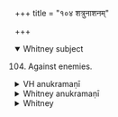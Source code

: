 +++
title = "१०४ शत्रुनाशनम्"

+++
<details open><summary>Whitney subject</summary>

104. Against enemies.
</details>


<details><summary>VH anukramaṇī</summary>

शत्रुनाशनम्।  
१-३ प्रशोचनः। इन्द्राग्नी, ३ इन्द्रानी, सोम इन्द्रश्च। अनुष्टुप्।
</details>

<details><summary>Whitney anukramaṇī</summary>

[Praśocana.—bahudevatyam utāi ”ndrāgnam. ānuṣṭubham.]
</details>



<details><summary>Whitney</summary>

### Comment
Found also in Pāipp. xix., in reversed order of verses. Used by Kāuś. (16.6) in connection with the preceding hymn, which see.


### Translations
Translated: Ludwig, p. 518; Griffith, i. 302.
</details>
